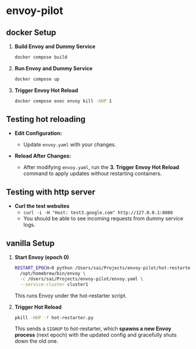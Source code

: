 # envoy-pilot

## docker Setup

1. **Build Envoy and Dummy Service**
   ```bash
   docker compose build
   ```

2. **Run Envoy and Dummy Service**
   ```bash
   docker compose up
   ```

3. **Trigger Envoy Hot Reload**
   ```bash
   docker compose exec envoy kill -HUP 1
   ```

## Testing hot reloading

- **Edit Configuration:**
  - Update `envoy.yaml` with your changes.
  
- **Reload After Changes:**
  - After modifying `envoy.yaml`, run the **3. Trigger Envoy Hot Reload** command to apply updates without restarting containers.

## Testing with http server

- **Curl the test websites**
   - `curl -i -H "Host: test3.google.com" http://127.0.0.1:8080`
   - You should be able to see incoming requests from dummy service logs.


## vanilla Setup

1. **Start Envoy (epoch 0)**  
   ```bash
   RESTART_EPOCH=0 python /Users/sai/Projects/envoy-pilot/hot-restarter.py \
     /opt/homebrew/bin/envoy \
     -c /Users/sai/Projects/envoy-pilot/envoy.yaml \
     --service-cluster cluster1
   ```
   This runs Envoy under the hot-restarter script.

2. **Trigger Hot Reload**  
   ```bash
   pkill -HUP -f hot-restarter.py
   ```

   This sends a `SIGHUP` to hot-restarter, which **spawns a new Envoy process** (next epoch) with the updated config and gracefully shuts down the old one.
